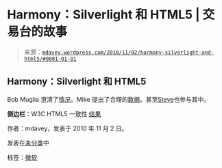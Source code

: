 <!--yml

类别：未分类

日期：2024 年 5 月 18 日 06:15:16

-->

# Harmony：Silverlight 和 HTML5 | 交易台的故事

> 来源：[`mdavey.wordpress.com/2010/11/02/harmony-silverlight-and-html5/#0001-01-01`](https://mdavey.wordpress.com/2010/11/02/harmony-silverlight-and-html5/#0001-01-01)

## Harmony：Silverlight 和 HTML5

Bob Muglia 澄清了[情况](http://team.silverlight.net/announcement/pdc-and-silverlight/)。Mike 提出了合理的[数据](http://mtaulty.com/CommunityServer/blogs/mike_taultys_blog/archive/2010/11/01/silverlight-versus-html5-really.aspx)。甚至[Steve](http://www.microsoft.com/presspass/press/2010/nov10/11-01Statement.mspx)也参与其中。

**侧边栏**：W3C HTML5 一致性 [结果](http://test.w3.org/html/tests/reporting/report.htm)

作者：mdavey，发表于 2010 年 11 月 2 日。

发表在[未分类](https://mdavey.wordpress.com/category/uncategorized/)中

标签：[微软](https://mdavey.wordpress.com/tag/microsoft/)
